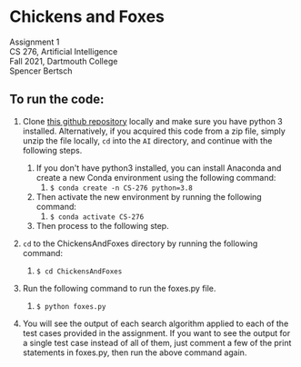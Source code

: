 # Chickens and Foxes

Assignment 1  
CS 276, Artificial Intelligence  
Fall 2021, Dartmouth College  
Spencer Bertsch

## To run the code: 

1. Clone [this github repository](https://github.com/spencerbertsch1/AI.git) locally and make sure you have python 3 installed. 
Alternatively, if you acquired this code from a zip file, simply unzip the file locally, `cd` into the `AI` directory, and continue with the following steps. 
   1. If you don't have python3 installed, you can install Anaconda and create a new Conda environment using the following command:
      1. `$ conda create -n CS-276 python=3.8`
   2. Then activate the new environment by running the following command:
       1. `$ conda activate CS-276`
   3. Then process to the following step. 
   

2. `cd` to the ChickensAndFoxes directory by running the following command:
   1. `$ cd ChickensAndFoxes`


3. Run the following command to run the foxes.py file. 
   1. `$ python foxes.py`


4. You will see the output of each search algorithm applied to each of the test cases provided in the assignment. If you want to see the output for
a single test case instead of all of them, just comment a few of the print statements in foxes.py, then run the above command again. 